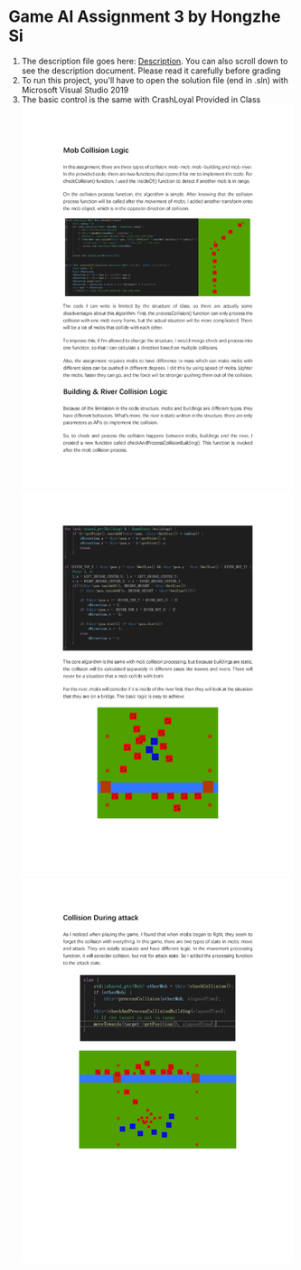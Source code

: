 # Game AI Assignment 3 by Hongzhe Si

1. The description file goes here: [Description](https://github.com/FrostSI/Hongzhe-Si/blob/master/Description.docx). You can also scroll down to see the description document. Please read it carefully before grading  
2. To run this project, you'll have to open the solution file (end in .sln) with Microsoft Visual Studio 2019  
3. The basic control is the same with CrashLoyal Provided in Class  
![imageOne](https://github.com/FrostSI/Hongzhe-Si/blob/master/images/0001.jpg)
![imageTwo](https://github.com/FrostSI/Hongzhe-Si/blob/master/images/0002.jpg)
![imageThree](https://github.com/FrostSI/Hongzhe-Si/blob/master/images/0003.jpg)
